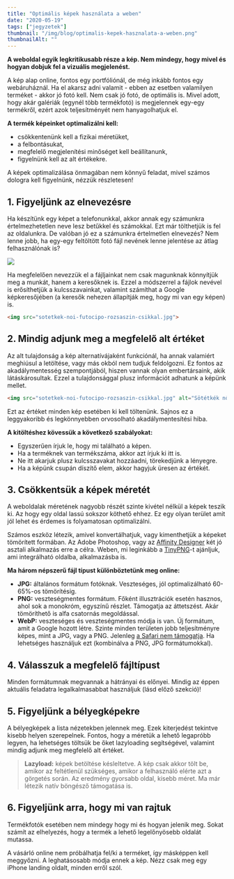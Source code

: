 ```yaml
---
title: "Optimális képek használata a weben"
date: "2020-05-19"
tags: ["jegyzetek"]
thumbnail: "/img/blog/optimalis-kepek-hasznalata-a-weben.png"
thumbnailAlt: ""
---
```


**A weboldal egyik legkritikusabb része a kép. Nem mindegy, hogy mivel és hogyan dobjuk fel a vizuális megjelenést.**

A kép alap online, fontos egy portfóliónál, de még inkább fontos egy webáruháznál. Ha el akarsz adni valamit - ebben az esetben valamilyen terméket - akkor jó fotó kell. Nem csak jó fotó, de optimális is. Mivel adott, hogy akár galériák (egynél több termékfotó) is megjelennek egy-egy termékről, ezért azok teljesítményét nem hanyagolhatjuk el.

**A termék képeinket optimalizálni kell:**

- csökkentenünk kell a fizikai méretüket,
- a felbontásukat,
- megfelelő megjelenítési minőséget kell beállítanunk,
- figyelnünk kell az alt értékekre.

A képek optimalizálása önmagában nem könnyű feladat, mivel számos dologra kell figyelnünk, nézzük részletesen!

## 1. Figyeljünk az elnevezésre

Ha készítünk egy képet a telefonunkkal, akkor annak egy számunkra értelmezhetetlen neve lesz betűkkel és számokkal. Ezt már tölthetjük is fel az oldalunkra. De valóban jó ez a számunkra értelmetlen elnevezés? Nem lenne jobb, ha egy-egy feltöltött fotó fájl nevének lenne jelentése az átlag felhasználónak is?

[![](/img/blog/sotetkek-noi-futocipo-rozsaszin-csikkal.jpg)](https://conedevelopment.com/img/blog/sotetkek-noi-futocipo-rozsaszin-csikkal.jpg)

Ha megfelelően nevezzük el a fájljainkat nem csak magunknak könnyítjük meg a munkát, hanem a keresőknek is. Ezzel a módszerrel a fájlok nevével is erősíthetjük a kulcsszavainkat, valamint számíthat a Google képkeresőjében (a keresők nehezen állapítják meg, hogy mi van egy képen) is.

```html
<img src="sotetkek-noi-futocipo-rozsaszin-csikkal.jpg">
```

## 2. Mindig adjunk meg a megfelelő alt értéket

Az alt tulajdonság a kép alternatívájaként funkciónál, ha annak valamiért meghiúsul a letöltése, vagy más okból nem tudjuk feldolgozni. Ez fontos az akadálymentesség szempontjából, hiszen vannak olyan embertársaink, akik látáskárosultak. Ezzel a tulajdonsággal plusz információt adhatunk a képünk mellet.

```html
<img src="sotetkek-noi-futocipo-rozsaszin-csikkal.jpg" alt="Sötétkék női futócipő rózsaszín csíkkal">
```

Ezt az értéket minden kép esetében ki kell töltenünk. Sajnos ez a leggyakoribb és legkönnyebben orvosolható akadálymentesítési hiba.

**A kitöltéshez kövessük a következő szabályokat:**

- Egyszerűen írjuk le, hogy mi található a képen.
- Ha a terméknek van termékszáma, akkor azt írjuk ki itt is.
- Ne itt akarjuk plusz kulcsszavakat hozzáadni, törekedjünk a lényegre.
- Ha a képünk csupán díszítő elem, akkor hagyjuk üresen az értékét.

## 3. Csökkentsük a képek méretét

A weboldalak méretének nagyobb részét szinte kivétel nélkül a képek teszik ki. Az hogy egy oldal lassú sokszor köthető ehhez. Ez egy olyan terület amit jól lehet és érdemes is folyamatosan optimalizálni.

Számos eszköz létezik, amivel konvertálhatjuk, vagy kimenthetjük a képeket tömörített formában. Az Adobe Photoshop, vagy az [Affinity Designer](https://affinity.serif.com/en-us/designer/) két jó asztali alkalmazás erre a célra. Weben, mi leginkább a [TinyPNG](https://tinypng.com/)\-t ajánljuk, ami integrálható oldalba, alkalmazásba is.

**Ma három népszerű fájl típust különböztetünk meg online:**

- **JPG:** általános formátum fotóknak. Veszteséges, jól optimalizálható 60-65%-os tömörítésig.
- **PNG:** veszteségmentes formátum. Főként illusztrációk esetén hasznos, ahol sok a monokróm, egyszínű részlet. Támogatja az áttetszést. Akár tömöríthető is alfa csatornás megoldással.
- **WebP:** veszteséges és veszteségmentes módja is van. Új formátum, amit a Google hozott létre. Szinte minden területen jobb teljesítményre képes, mint a JPG, vagy a PNG. Jelenleg [a Safari nem támogatja](https://caniuse.com/#search=webp). Ha lehetséges használjuk ezt (kombinálva a PNG, JPG formátumokkal).

## 4. Válasszuk a megfelelő fájltípust

Minden formátumnak megvannak a hátrányai és előnyei. Mindig az éppen aktuális feladatra legalkalmasabbat használjuk (lásd előző szekció)!

## 5. Figyeljünk a bélyegképekre

A bélyegképek a lista nézetekben jelennek meg. Ezek kiterjedést tekintve kisebb helyen szerepelnek. Fontos, hogy a méretük a lehető legapróbb legyen, ha lehetséges töltsük be őket lazyloading segítségével, valamint mindig adjunk meg megfelelő alt értéket.

> **Lazyload:** képek betöltése késleltetve. A kép csak akkor tölt be, amikor az feltétlenül szükséges, amikor a felhasználó elérte azt a görgetés során. Az eredmény gyorsabb oldal, kisebb méret. Ma már létezik natív böngésző támogatása is.

## 6. Figyeljünk arra, hogy mi van rajtuk

Termékfotók esetében nem mindegy hogy mi és hogyan jelenik meg. Sokat számít az elhelyezés, hogy a termék a lehető legelőnyösebb oldalát mutassa.

A vásárló online nem próbálhatja fel/ki a terméket, így másképpen kell meggyőzni. A leghatásosabb módja ennek a kép. Nézz csak meg egy iPhone landing oldalt, minden erről szól.
